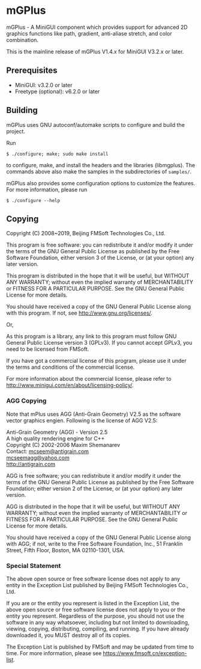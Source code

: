 # mGPlus

mGPlus - A MiniGUI component which provides support for advanced 2D graphics
functions like path, gradient, anti-aliase stretch, and color combination.

This is the mainline release of mGPlus V1.4.x for MiniGUI V3.2.x or later.

## Prerequisites

  * MiniGUI: v3.2.0 or later
  * Freetype (optional): v6.2.0 or later

## Building

mGPlus uses GNU autoconf/automake scripts to configure and build the project.

Run

    $ ./configure; make; sudo make install

to configure, make, and install the headers and the libraries (libmgplus).
The commands above also make the samples in the subdirectories of `samples/`.

mGPlus also provides some configuration options to customize the features.
For more information, please run

    $ ./configure --help

## Copying

Copyright (C) 2008~2019, Beijing FMSoft Technologies Co., Ltd.

This program is free software: you can redistribute it and/or modify
it under the terms of the GNU General Public License as published by
the Free Software Foundation, either version 3 of the License, or
(at your option) any later version.

This program is distributed in the hope that it will be useful,
but WITHOUT ANY WARRANTY; without even the implied warranty of
MERCHANTABILITY or FITNESS FOR A PARTICULAR PURPOSE.  See the
GNU General Public License for more details.

You should have received a copy of the GNU General Public License
along with this program.  If not, see <http://www.gnu.org/licenses/>.

Or,

As this program is a library, any link to this program must follow
GNU General Public License version 3 (GPLv3). If you cannot accept
GPLv3, you need to be licensed from FMSoft.

If you have got a commercial license of this program, please use it
under the terms and conditions of the commercial license.

For more information about the commercial license, please refer to
<http://www.minigui.com/en/about/licensing-policy/>.

### AGG Copying

Note that mPlus uses AGG (Anti-Grain Geometry) V2.5 as the software
vector graphics engien. Following is the license of AGG V2.5:

Anti-Grain Geometry (AGG) - Version 2.5  
A high quality rendering engine for C++  
Copyright (C) 2002-2006 Maxim Shemanarev  
Contact: mcseem@antigrain.com  
        mcseemagg@yahoo.com  
        http://antigrain.com

AGG is free software; you can redistribute it and/or
modify it under the terms of the GNU General Public License
as published by the Free Software Foundation; either version 2
of the License, or (at your option) any later version.

AGG is distributed in the hope that it will be useful,
but WITHOUT ANY WARRANTY; without even the implied warranty of
MERCHANTABILITY or FITNESS FOR A PARTICULAR PURPOSE.  See the
GNU General Public License for more details.

You should have received a copy of the GNU General Public License
along with AGG; if not, write to the Free Software
Foundation, Inc., 51 Franklin Street, Fifth Floor, Boston,
MA 02110-1301, USA.

### Special Statement

The above open source or free software license does
not apply to any entity in the Exception List published by
Beijing FMSoft Technologies Co., Ltd.

If you are or the entity you represent is listed in the Exception List,
the above open source or free software license does not apply to you
or the entity you represent. Regardless of the purpose, you should not
use the software in any way whatsoever, including but not limited to
downloading, viewing, copying, distributing, compiling, and running.
If you have already downloaded it, you MUST destroy all of its copies.

The Exception List is published by FMSoft and may be updated
from time to time. For more information, please see
<https://www.fmsoft.cn/exception-list>.

